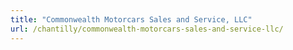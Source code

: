 ```yaml
---
title: "Commonwealth Motorcars Sales and Service, LLC"
url: /chantilly/commonwealth-motorcars-sales-and-service-llc/
---
```


